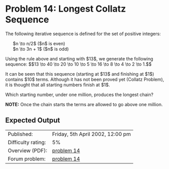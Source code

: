 # Problem 14: Longest Collatz Sequence

<p>The following iterative sequence is defined for the set of positive integers:</p>
<ul style="list-style-type:none;">
<li>$n \to n/2$ ($n$ is even)</li>
<li>$n \to 3n + 1$ ($n$ is odd)</li></ul>
<p>Using the rule above and starting with $13$, we generate the following sequence:
$$13 \to 40 \to 20 \to 10 \to 5 \to 16 \to 8 \to 4 \to 2 \to 1.$$</p>
<p>It can be seen that this sequence (starting at $13$ and finishing at $1$) contains $10$ terms. Although it has not been proved yet (Collatz Problem), it is thought that all starting numbers finish at $1$.</p>
<p>Which starting number, under one million, produces the longest chain?</p>
<p class="note"><b>NOTE:</b> Once the chain starts the terms are allowed to go above one million.</p>

## Expected Output


|                    |                                                   |
|--------------------|---------------------------------------------------|
| Published:         | Friday, 5th April 2002, 12:00 pm                  |
| Difficulty rating: | 5%                                                |
| Overview (PDF):    | [problem 14](./014_overview.pdf)                  |
| Forum problem:     | [problem 14](https://projecteuler.net/thread=14)  |
 